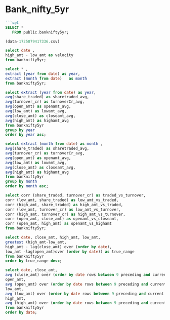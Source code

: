 # Bank_nifty_5yr
 ```markdown
```sql
SELECT *
	FROM public.banknifty5yr;

(data-1725879417336.csv)

select date ,
high_amt - low_amt as velocity
from banknifty5yr;

select * ,
extract (year from date) as year,
extract (month from date)	as month
from banknifty5yr;

select extract (year from date) as year,
avg(share_traded) as sharetraded_avg,
avg(turnover_cr) as turnoverCr_avg,
avg(open_amt) as openamt_avg,
avg(low_amt) as lowamt_avg,
avg(close_amt) as closeamt_avg,
avg(high_amt) as highamt_avg
from banknifty5yr
group by year
order by year asc;

select extract (month from date) as month ,
avg(share_traded) as sharetraded_avg,
avg(turnover_cr) as turnoverCr_avg,
avg(open_amt) as openamt_avg,
avg(low_amt) as lowamt_avg,
avg(close_amt) as closeamt_avg,
avg(high_amt) as highamt_avg
from banknifty5yr
group by month
order by month asc;

select corr (share_traded, turnover_cr) as traded_vs_turnover, 
corr (low_amt, share_traded) as low_amt_vs_traded,
corr (high_amt, share_traded) as high_amt_vs_traded,
corr (low_amt, turnover_cr) as low_amt_vs_turnover,
corr (high_amt, turnover_cr) as high_amt_vs_turnover,
corr (open_amt, close_amt) as openamt_vs_closeamt,
corr (open_amt, high_amt) as openamt_vs_highamt
from banknifty5yr;

select date, close_amt, high_amt, low_amt,
greatest (high_amt-low_amt,
high_amt - lag(close_amt) over (order by date),
low_amt -lag(open_amt)over (order by date)) as true_range
from banknifty5yr
order by true_range desc;

select date, close_amt,
avg (close_amt) over (order by date rows between 9 preceding and current row) as moving_average_close,
open_amt,
avg (open_amt) over (order by date rows between 9 preceding and current row) as moving_average_open,
low_amt,
avg (low_amt) over (order by date rows between 9 preceding and current row) as moving_average_low,
high_amt,
avg (high_amt) over (order by date rows between 9 preceding and current row) as moving_average_high
from banknifty5yr
order by date;
